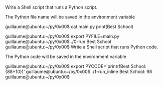 Write a Shell script that runs a Python script.

The Python file name will be saved in the environment variable 

guillaume@ubuntu:~/py/0x00$ cat main.py 
print(Best School)

guillaume@ubuntu:~/py/0x00$ export PYFILE=main.py
guillaume@ubuntu:~/py/0x00$ ./0-run
Best School
guillaume@ubuntu:~/py/0x00$
Write a Shell script that runs Python code.

The Python code will be saved in the environment variable 

guillaume@ubuntu:~/py/0x00$ export PYCODE='print(fBest School: {88+10})'
guillaume@ubuntu:~/py/0x00$ ./1-run_inline 
Best School: 98
guillaume@ubuntu:~/py/0x00$
